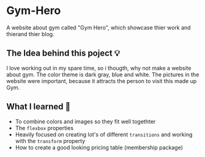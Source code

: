# Gym-Hero
A website about gym called "Gym Hero", which showcase thier work and thierand thier blog.

## The Idea behind this poject 💡
I love working out in my spare time, so i thougth, why not make a website about gym. The color theme is dark gray, blue and white. The pictures in the website were important, because it attracts the person to visit this made up Gym.

## What I learned 🧠
- To combine colors and images so they fit well togethter
- The `flexbox` properties
- Heavily focused on creating lot's of different `transitions` and working with the `transform` property
- How to create a good looking pricing table (membership package)
